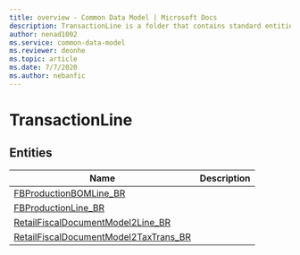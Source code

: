 ```yaml
---
title: overview - Common Data Model | Microsoft Docs
description: TransactionLine is a folder that contains standard entities related to the Common Data Model.
author: nenad1002
ms.service: common-data-model
ms.reviewer: deonhe
ms.topic: article
ms.date: 7/7/2020
ms.author: nebanfic
---
```


# TransactionLine


## Entities

|Name|Description|
|---|---|
|[FBProductionBOMLine_BR](FBProductionBOMLine_BR.md)||
|[FBProductionLine_BR](FBProductionLine_BR.md)||
|[RetailFiscalDocumentModel2Line_BR](RetailFiscalDocumentModel2Line_BR.md)||
|[RetailFiscalDocumentModel2TaxTrans_BR](RetailFiscalDocumentModel2TaxTrans_BR.md)||

